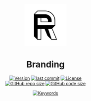 <div align="center">
	<a href="https://github.com/grmpf/branding#readme">
		<img src="https://github.com/grmpf/branding/raw/master/img/R_1_544_r.png" height="136" />
		</a>
</div>
<h1 align="center">Branding</h1>

<div align="center">

[![Version](https://img.shields.io/github/package-json/v/grmpf/branding?styleXY=for-the-badge&labelColor=gray)](#readme)
[![last commit](https://img.shields.io/github/last-commit/grmpf/branding?styleXY=for-the-badge&labelColor=gray)](https://github.com/grmpf/branding/commits/master)
[![License](https://img.shields.io/github/package-json/license/grmpf/branding?styleXY=for-the-badge&labelColor=gray)](#readme)  
[![GitHub repo size](https://img.shields.io/github/repo-size/grmpf/branding?styleXY=for-the-badge&labelColor=gray)](#readme)
[![GitHub code size](https://img.shields.io/github/languages/code-size/grmpf/branding?styleXY=for-the-badge&labelColor=gray)](#readme)
	
[![Keywords](https://img.shields.io/github/package-json/keywords/grmpf/branding?styleXY=for-the-badge&labelColor=gray)](#readme)  

</div>
